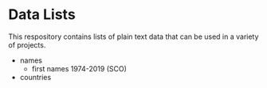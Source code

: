 # Data Lists
This respository contains lists of plain text data that can be used in a variety of projects.

- names
  - first names 1974-2019 (SCO)
- countries
